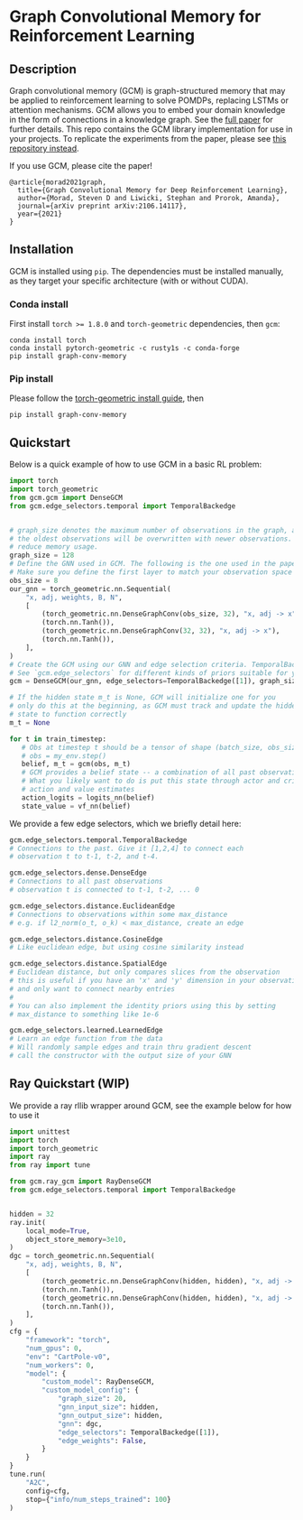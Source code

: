 # Graph Convolutional Memory for Reinforcement Learning

## Description
Graph convolutional memory (GCM) is graph-structured memory that may be applied to reinforcement learning to solve POMDPs, replacing LSTMs or attention mechanisms. GCM allows you to embed your domain knowledge in the form of connections in a knowledge graph. See the [full paper](https://arxiv.org/pdf/2106.14117.pdf) for further details. This repo contains the GCM library implementation for use in your projects. To replicate the experiments from the paper, please see [this repository instead](https://github.com/smorad/graph-conv-memory-paper).

If you use GCM, please cite the paper!
```
@article{morad2021graph,
  title={Graph Convolutional Memory for Deep Reinforcement Learning},
  author={Morad, Steven D and Liwicki, Stephan and Prorok, Amanda},
  journal={arXiv preprint arXiv:2106.14117},
  year={2021}
}
```


## Installation
GCM is installed using `pip`. The dependencies must be installed manually, as they target your specific architecture (with or without CUDA).

### Conda install
First install `torch >= 1.8.0` and `torch-geometric` dependencies, then `gcm`:
```
conda install torch
conda install pytorch-geometric -c rusty1s -c conda-forge
pip install graph-conv-memory
```

### Pip install
Please follow the [torch-geometric install guide](https://pytorch-geometric.readthedocs.io/en/latest/notes/installation.html), then
```
pip install graph-conv-memory
```


## Quickstart
Below is a quick example of how to use GCM in a basic RL problem:

```python
import torch
import torch_geometric
from gcm.gcm import DenseGCM
from gcm.edge_selectors.temporal import TemporalBackedge


# graph_size denotes the maximum number of observations in the graph, after which
# the oldest observations will be overwritten with newer observations. Reduce this number to
# reduce memory usage.
graph_size = 128
# Define the GNN used in GCM. The following is the one used in the paper
# Make sure you define the first layer to match your observation space
obs_size = 8
our_gnn = torch_geometric.nn.Sequential(
    "x, adj, weights, B, N",
    [
        (torch_geometric.nn.DenseGraphConv(obs_size, 32), "x, adj -> x"),
        (torch.nn.Tanh()),
        (torch_geometric.nn.DenseGraphConv(32, 32), "x, adj -> x"),
        (torch.nn.Tanh()),
    ],
)
# Create the GCM using our GNN and edge selection criteria. TemporalBackedge([1]) will link observation o_t to o_{t-1}.
# See `gcm.edge_selectors` for different kinds of priors suitable for your specific problem. Do not be afraid to implement your own!
gcm = DenseGCM(our_gnn, edge_selectors=TemporalBackedge([1]), graph_size=graph_size)

# If the hidden state m_t is None, GCM will initialize one for you
# only do this at the beginning, as GCM must track and update the hidden
# state to function correctly
m_t = None

for t in train_timestep:
   # Obs at timestep t should be a tensor of shape (batch_size, obs_size)
   # obs = my_env.step()
   belief, m_t = gcm(obs, m_t)
   # GCM provides a belief state -- a combination of all past observational data relevant to the problem
   # What you likely want to do is put this state through actor and critic networks to obtain
   # action and value estimates
   action_logits = logits_nn(belief)
   state_value = vf_nn(belief)
```

We provide a few edge selectors, which we briefly detail here:
```python
gcm.edge_selectors.temporal.TemporalBackedge
# Connections to the past. Give it [1,2,4] to connect each
# observation t to t-1, t-2, and t-4.

gcm.edge_selectors.dense.DenseEdge
# Connections to all past observations
# observation t is connected to t-1, t-2, ... 0

gcm.edge_selectors.distance.EuclideanEdge
# Connections to observations within some max_distance
# e.g. if l2_norm(o_t, o_k) < max_distance, create an edge

gcm.edge_selectors.distance.CosineEdge
# Like euclidean edge, but using cosine similarity instead

gcm.edge_selectors.distance.SpatialEdge
# Euclidean distance, but only compares slices from the observation
# this is useful if you have an 'x' and 'y' dimension in your observation
# and only want to connect nearby entries
#
# You can also implement the identity priors using this by setting
# max_distance to something like 1e-6

gcm.edge_selectors.learned.LearnedEdge
# Learn an edge function from the data
# Will randomly sample edges and train thru gradient descent
# call the constructor with the output size of your GNN
```

## Ray Quickstart (WIP)
We provide a ray rllib wrapper around GCM, see the example below for how to use it

```python
import unittest
import torch
import torch_geometric
import ray
from ray import tune

from gcm.ray_gcm import RayDenseGCM
from gcm.edge_selectors.temporal import TemporalBackedge


hidden = 32
ray.init(
    local_mode=True,
    object_store_memory=3e10,
)
dgc = torch_geometric.nn.Sequential(
    "x, adj, weights, B, N",
    [
        (torch_geometric.nn.DenseGraphConv(hidden, hidden), "x, adj -> x"),
        (torch.nn.Tanh()),
        (torch_geometric.nn.DenseGraphConv(hidden, hidden), "x, adj -> x"),
        (torch.nn.Tanh()),
    ],
)
cfg = {
    "framework": "torch",
    "num_gpus": 0,
    "env": "CartPole-v0",
    "num_workers": 0,
    "model": {
        "custom_model": RayDenseGCM,
        "custom_model_config": {
            "graph_size": 20,
            "gnn_input_size": hidden,
            "gnn_output_size": hidden,
            "gnn": dgc,
            "edge_selectors": TemporalBackedge([1]),
            "edge_weights": False,
        }
    }
}
tune.run(
    "A2C",
    config=cfg,
    stop={"info/num_steps_trained": 100}
)
```
